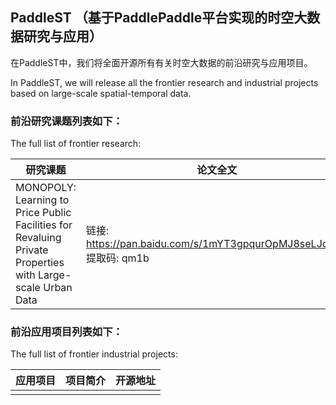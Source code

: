 ## PaddleST （基于PaddlePaddle平台实现的时空大数据研究与应用）

在PaddleST中，我们将全面开源所有有关时空大数据的前沿研究与应用项目。

In PaddleST, we will release all the frontier research and industrial projects based on large-scale spatial-temporal data.

### 前沿研究课题列表如下：

The full list of frontier research:

|研究课题|论文全文|开源地址|
|----|----|----|
|MONOPOLY: Learning to Price Public Facilities for Revaluing Private Properties with Large-scale Urban Data|链接: https://pan.baidu.com/s/1mYT3gpqurOpMJ8seLJogDg 提取码: qm1b |https://github.com/PaddlePaddle/models/tree/develop/PaddleST/Research/CIKM2019-MONOPOLY|

### 前沿应用项目列表如下：

The full list of frontier industrial projects:

|应用项目|项目简介|开源地址|
|----|----|----|
||||
